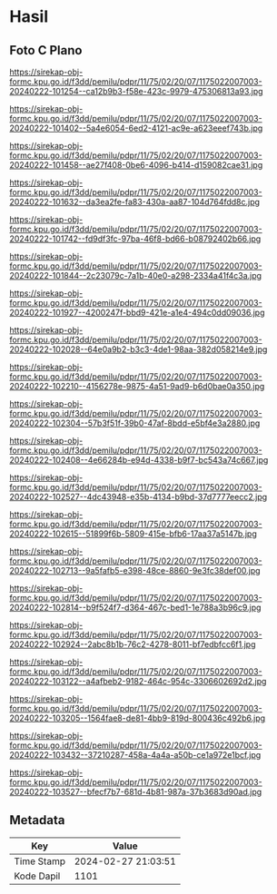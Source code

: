 # Hasil

## Foto C Plano

https://sirekap-obj-formc.kpu.go.id/f3dd/pemilu/pdpr/11/75/02/20/07/1175022007003-20240222-101254--ca12b9b3-f58e-423c-9979-475306813a93.jpg

https://sirekap-obj-formc.kpu.go.id/f3dd/pemilu/pdpr/11/75/02/20/07/1175022007003-20240222-101402--5a4e6054-6ed2-4121-ac9e-a623eeef743b.jpg

https://sirekap-obj-formc.kpu.go.id/f3dd/pemilu/pdpr/11/75/02/20/07/1175022007003-20240222-101458--ae27f408-0be6-4096-b414-d159082cae31.jpg

https://sirekap-obj-formc.kpu.go.id/f3dd/pemilu/pdpr/11/75/02/20/07/1175022007003-20240222-101632--da3ea2fe-fa83-430a-aa87-104d764fdd8c.jpg

https://sirekap-obj-formc.kpu.go.id/f3dd/pemilu/pdpr/11/75/02/20/07/1175022007003-20240222-101742--fd9df3fc-97ba-46f8-bd66-b08792402b66.jpg

https://sirekap-obj-formc.kpu.go.id/f3dd/pemilu/pdpr/11/75/02/20/07/1175022007003-20240222-101844--2c23079c-7a1b-40e0-a298-2334a41f4c3a.jpg

https://sirekap-obj-formc.kpu.go.id/f3dd/pemilu/pdpr/11/75/02/20/07/1175022007003-20240222-101927--4200247f-bbd9-421e-a1e4-494c0dd09036.jpg

https://sirekap-obj-formc.kpu.go.id/f3dd/pemilu/pdpr/11/75/02/20/07/1175022007003-20240222-102028--64e0a9b2-b3c3-4de1-98aa-382d058214e9.jpg

https://sirekap-obj-formc.kpu.go.id/f3dd/pemilu/pdpr/11/75/02/20/07/1175022007003-20240222-102210--4156278e-9875-4a51-9ad9-b6d0bae0a350.jpg

https://sirekap-obj-formc.kpu.go.id/f3dd/pemilu/pdpr/11/75/02/20/07/1175022007003-20240222-102304--57b3f51f-39b0-47af-8bdd-e5bf4e3a2880.jpg

https://sirekap-obj-formc.kpu.go.id/f3dd/pemilu/pdpr/11/75/02/20/07/1175022007003-20240222-102408--4e66284b-e94d-4338-b9f7-bc543a74c667.jpg

https://sirekap-obj-formc.kpu.go.id/f3dd/pemilu/pdpr/11/75/02/20/07/1175022007003-20240222-102527--4dc43948-e35b-4134-b9bd-37d7777eecc2.jpg

https://sirekap-obj-formc.kpu.go.id/f3dd/pemilu/pdpr/11/75/02/20/07/1175022007003-20240222-102615--51899f6b-5809-415e-bfb6-17aa37a5147b.jpg

https://sirekap-obj-formc.kpu.go.id/f3dd/pemilu/pdpr/11/75/02/20/07/1175022007003-20240222-102713--9a5fafb5-e398-48ce-8860-9e3fc38def00.jpg

https://sirekap-obj-formc.kpu.go.id/f3dd/pemilu/pdpr/11/75/02/20/07/1175022007003-20240222-102814--b9f524f7-d364-467c-bed1-1e788a3b96c9.jpg

https://sirekap-obj-formc.kpu.go.id/f3dd/pemilu/pdpr/11/75/02/20/07/1175022007003-20240222-102924--2abc8b1b-76c2-4278-8011-bf7edbfcc6f1.jpg

https://sirekap-obj-formc.kpu.go.id/f3dd/pemilu/pdpr/11/75/02/20/07/1175022007003-20240222-103122--a4afbeb2-9182-464c-954c-3306602692d2.jpg

https://sirekap-obj-formc.kpu.go.id/f3dd/pemilu/pdpr/11/75/02/20/07/1175022007003-20240222-103205--1564fae8-de81-4bb9-819d-800436c492b6.jpg

https://sirekap-obj-formc.kpu.go.id/f3dd/pemilu/pdpr/11/75/02/20/07/1175022007003-20240222-103432--37210287-458a-4a4a-a50b-ce1a972e1bcf.jpg

https://sirekap-obj-formc.kpu.go.id/f3dd/pemilu/pdpr/11/75/02/20/07/1175022007003-20240222-103527--bfecf7b7-681d-4b81-987a-37b3683d90ad.jpg


## Metadata

| Key        | Value               |
| ---------- | ------------------- |
| Time Stamp | 2024-02-27 21:03:51 |
| Kode Dapil | 1101                |



